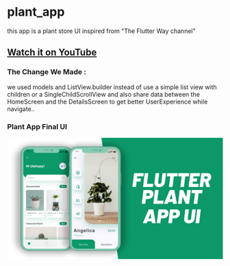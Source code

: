 # plant_app

this app is a plant store UI inspired from 
 "The Flutter Way channel"
 ## [Watch it on YouTube](https://youtu.be/LN668OAUrK4)

### The Change We Made :   
we used models and ListView.builder instead of use a simple list view with children or a SingleChildScrollView
and also share data between the HomeScreen and the DetailsScreen to get better UserExperience while navigate..


### Plant App Final UI

![App UI](/plant.png)
